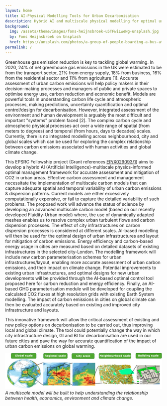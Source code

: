 ```yaml
---
layout: home
title: AI-Physical Modelling Tools for Urban Decarbonisation
description: Hybrid AI and multiscale physical modelling for optimal urban decarbonisation combating climate change
background: 
  img: /assets/theme/images/fons-heijnsbroek-u5TFwiLweNg-unsplash.jpg
  by: Fons Heijnsbroek on Unsplash
  href: https://unsplash.com/photos/a-group-of-people-boarding-a-bus-at-a-bus-stop-u5TFwiLweNg
permalink: /
---
```


<!-- [Petridish](https://github.com/peterdesmet/petridish) is a Jekyll theme for research project websites. Or your personal blog or lab website. 👩‍🔬 It's mobile-friendly (thanks to [Bootstrap 5](https://getbootstrap.com/docs/5.1/)), free, easy to customize, and designed to work well with [GitHub Pages](https://pages.github.com/). -->

Greenhouse gas emission reduction is key to tackling global warming. In 2020, 24% of net greenhouse gas emissions in the UK were estimated to be from the transport sector, 21% from energy supply, 18% from business, 16% from the residential sector and 11% from agriculture [1]. Accurate assessment of urban carbon emissions will help policy makers in their decision-making processes and managers of public and private spaces to optimise energy use, carbon reduction and economic benefit. Models are powerful tools in understanding carbon life cycle and atmospheric processes, making predictions, uncertainty quantification and optimal control/design for decarbonisation. However, integrated assessment of the environment and human development is arguably the most difficult and important "systems" problem faced [2]. The complex carbon cycle and atmospheric physical processes act over a wide range of spatial (from meters to degrees) and temporal (from hours, days to decades) scales. Currently, there is no integrated modelling across neighbourhood, city and global scales which can be used for exploring the complex relationship between carbon emissions associated with human activities and global climate change.

This EPSRC Fellowship project (Grant references [EP/X029093/1](https://gow.epsrc.ukri.org/NGBOViewGrant.aspx?GrantRef=EP/X029093/1)) aims to develop a hybrid AI (Artificial Intelligence)-multiscale physics-informed optimal management framework for accurate assessment and mitigation of CO2 in urban areas. Effective carbon assessment and management necessitate the implementation of multiscale carbon models that can capture adequate spatial and temporal variability of urban carbon emissions & dispersion patterns. Current models are either excessively computationally expensive, or fail to capture the detailed variability of such problems. The proposed work will advance the status of science by developing an advanced multiscale carbon model (based on our recently developed Fluidity-Urban model) where, the use of dynamically adapted meshes enables us to resolve complex urban turbulent flows and carbon dispersion processes. The effect of city infrastructures on carbon dispersion processes is considered at different scales. AI-based modelling will then be used for the optimal design of urban infrastructures and layout for mitigation of carbon emissions. Energy efficiency and carbon-based energy usage in cities are measured based on detailed datasets of existing infrastructures in the selected city-London. The modelling framework will include new carbon parameterisation schemes for urban infrastructures/layout, enabling more accurate assessment of urban carbon emissions, and their impact on climate change. Potential improvements to existing urban infrastructures, and optimal designs for new urban developments will be provided through the AI-based optimal control tool proposed here for carbon reduction and energy efficiency. Finally, an AI-based GHG parameterisation module will be developed for coupling the calculated CO2 fluxes at high resolution grids with existing Earth System modelling. The impact of carbon emissions in cities on global climate can then be evaluated accurately based on existing and improved city infrastructure and layouts.

This innovative framework will allow the critical assessment of existing and new policy options on decarbonisation to be carried out, thus improving local and global climate. The tool could potentially change the way in which city infrastructure design, GI and BI for decarbonisation are used in our future cities and pave the way for accurate quantification of the impact of urban carbon emissions on global warming.

![Multiscale model](assets/theme/images/global_multiscale.png)
*A multiscale model will be built to help understanding the relationship between health, economics, environment and climate change.*

<!-- ## Installation

See the demo website for instructions:

- [Installation]({{ '/docs/installation/' | relative_url }})
- [Configuration]({{ '/docs/configuration/' | relative_url }})
- [Markdown]({{ '/docs/markdown/' | relative_url }}) -->
